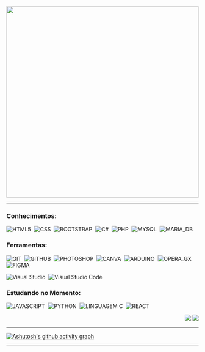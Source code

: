 <div align="center">    
  <img width="100%" height="500px" src="https://github.com/user-attachments/assets/d158b3a9-a60f-4114-8f10-92e0eb19d543" />
</div>

***

### Conhecimentos:

![HTML5](https://img.shields.io/badge/HTML5-2c2c2c?style=for-the-badge&logo=html5&logoColor=orange)&nbsp;
![CSS](https://img.shields.io/badge/CSS3-2c2c2c?style=for-the-badge&logo=css3&logoColor=skyblue)&nbsp;
![BOOTSTRAP](https://img.shields.io/badge/BOOTSTRAP-2c2c2c?style=for-the-badge&logo=bootstrap&logoColor=purple)&nbsp;
![C#](https://img.shields.io/badge/C%23-2c2c2c?style=for-the-badge&logo=c-sharp&logoColor=darkgreen)&nbsp;
![PHP](https://img.shields.io/badge/PHP-2c2c2c?style=for-the-badge&logo=php&logoColor=9a77e6)&nbsp;
![MYSQL](https://img.shields.io/badge/MYSQL-2c2c2c?style=for-the-badge&logo=mysql&logoColor=white)&nbsp;
![MARIA_DB](https://img.shields.io/badge/MARIA_DB-2c2c2c?style=for-the-badge&logo=mariadb&logoColor=white)&nbsp;


### Ferramentas:

![GIT](https://img.shields.io/badge/GIT-2c2c2c?style=for-the-badge&logo=git&logoColor=orange)&nbsp;
![GITHUB](https://img.shields.io/badge/GITHUB-2c2c2c?style=for-the-badge&logo=github&logoColor=white)&nbsp;
![PHOTOSHOP](https://img.shields.io/badge/PHOTOSHOP-2c2c2c?style=for-the-badge&logo=Adobe%20Photoshop&logoColor=blue)&nbsp;
![CANVA](https://img.shields.io/badge/CANVA-2c2c2c.svg?&style=for-the-badge&logo=Canva&logoColor=cyan)&nbsp;
![ARDUINO](https://img.shields.io/badge/ARDUINO-2c2c2c?style=for-the-badge&logo=arduino&logoColor=green)&nbsp;
![OPERA_GX](https://img.shields.io/badge/OPERA_GX-2c2c2c?style=for-the-badge&logo=Opera&logoColor=red)&nbsp;
![FIGMA](https://img.shields.io/badge/FIGMA-2c2c2c?style=for-the-badge&logo=figma&logoColor=orange)&nbsp;


![Visual Studio](https://img.shields.io/badge/-Visual%20Studio-2c2c2c?style=for-the-badge&logo=visual-studio&logoColor=C8A2C8&labelColor=0D1117)&nbsp;
![Visual Studio Code](https://img.shields.io/badge/-Visual%20Studio%20Code-2c2c2c?style=for-the-badge&logo=visual-studio&logoColor=1E90FF&labelColor=0D1117)&nbsp;

### Estudando no Momento:

![JAVASCRIPT](https://img.shields.io/badge/JAVASCRIPT-2c2c2c?style=for-the-badge&logo=JAVASCRIPT&logoColor=YELLOW)&nbsp;
![PYTHON](https://img.shields.io/badge/Python-2c2c2c?style=for-the-badge&logo=python&logoColor=yellow)&nbsp;
![LINGUAGEM C](https://img.shields.io/badge/LINGUAGEM_C-2c2c2c?style=for-the-badge&logo=c&logoColor=blue)&nbsp;
![REACT](https://img.shields.io/badge/REACT-2c2c2c?style=for-the-badge&logo=REACT&logoColor=61DAFB)&nbsp;

<div align="end">
  <a href="https://buildsburguer.paulowh.com" target="_blank"><img src="https://img.shields.io/badge/-🍔 Build's burguer-703900?style=for-the-badge&logo=&logoColor=white" target="_blank"></a>
  <a href="https://www.linkedin.com/in/guilherme-de-lima-maia/" target="_blank"><img src="https://img.shields.io/badge/-LinkedIn-%230077B5?style=for-the-badge&logo=linkedin&logoColor=white" target="_blank"></a>
</div>

***

[![Ashutosh's github activity graph](https://github-readme-activity-graph.vercel.app/graph?username=Guilhlm&bg_color=000000&color=8A2BE2&line=8A2BE2&point=fff&area=true&hide_border=true)](https://github.com/ashutosh00710/github-readme-activity-graph)

*** 
